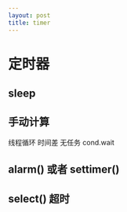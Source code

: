```yaml
---
layout: post
title: timer
---
```


# 定时器

## sleep

## 手动计算
线程循环 时间差
 无任务 cond.wait

## alarm() 或者 settimer()

## select() 超时


